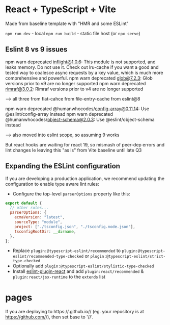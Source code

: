 # React + TypeScript + Vite

Made from baseline template with "HMR and some ESLint"

`npm run dev` - local
`npm run build` - static file host (or `npx serve`)

## Eslint 8 vs 9 issues

npm warn deprecated inflight@1.0.6: This module is not supported, and leaks memory. Do not use it. Check out lru-cache if you want a good and tested way to coalesce async requests by a key value, which is much more comprehensive and powerful.
npm warn deprecated glob@7.2.3: Glob versions prior to v9 are no longer supported
npm warn deprecated rimraf@3.0.2: Rimraf versions prior to v4 are no longer supported

--> all three from flat-cahce from file-entry-cache from eslint@8

npm warn deprecated @humanwhocodes/config-array@0.11.14: Use @eslint/config-array instead
npm warn deprecated @humanwhocodes/object-schema@2.0.3: Use @eslint/object-schema instead

--> also moved into eslint scope, so assuming 9 works

But react hooks are waiting for react 19, so mismash of peer-dep errors and lint changes
Ie leaving this "as is" from Vite baseline until late Q3

## Expanding the ESLint configuration

If you are developing a production application, we recommend updating the configuration to enable type aware lint rules:

- Configure the top-level `parserOptions` property like this:

```js
export default {
  // other rules...
  parserOptions: {
    ecmaVersion: "latest",
    sourceType: "module",
    project: ["./tsconfig.json", "./tsconfig.node.json"],
    tsconfigRootDir: __dirname,
  },
};
```

- Replace `plugin:@typescript-eslint/recommended` to `plugin:@typescript-eslint/recommended-type-checked` or `plugin:@typescript-eslint/strict-type-checked`
- Optionally add `plugin:@typescript-eslint/stylistic-type-checked`
- Install [eslint-plugin-react](https://github.com/jsx-eslint/eslint-plugin-react) and add `plugin:react/recommended` & `plugin:react/jsx-runtime` to the `extends` list

# pages

If you are deploying to https://<USERNAME>.github.io/<REPO>/
(eg. your repository is at https://github.com/<USERNAME>/<REPO>),
then set base to '/<REPO>/'.
